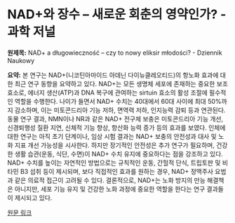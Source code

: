 # NAD+와 장수 – 새로운 회춘의 영약인가? - 과학 저널

**원제목:** NAD+ a długowieczność – czy to nowy eliksir młodości? - Dziennik Naukowy

**요약:** 본 연구는 NAD+(니코틴아마이드 아데닌 다이뉴클레오티드)의 항노화 효과에 대한 최근 연구 동향을 요약하고 있다.  NAD+는 모든 생명체 세포에 존재하는 중요한 보조효소로, 에너지 생산(ATP)과 DNA 복구에 관여하는 sirtuin 효소의 활성 조절에 필수적인 역할을 수행한다.  나이가 들면서 NAD+ 수치는 40대에서 60대 사이에 최대 50%까지 감소하며, 이는 미토콘드리아 기능 저하, 면역력 저하, 인지능력 감퇴 등과 연관된다. 동물 연구 결과, NMN이나 NR과 같은 NAD+ 전구체 보충은 미토콘드리아 기능 개선, 신경퇴행성 질환 지연, 신체적 기능 향상, 항산화 능력 증가 등의 효과를 보였다.  인체에 대한 연구는 아직 초기 단계이나,  임상 시험 결과는 NAD+ 보충의 안전성과 대사 및 노화 지표 개선 가능성을 시사한다.  하지만 장기적인 안전성은 추가 연구가 필요하며, 건강한 생활 습관(운동, 식단, 수면)이 NAD+ 수치 유지에 중요하다는 점을 강조하고 있다.  NAD+ 수치를 높이는 자연적인 방법으로는 규칙적인 운동, 간헐적 단식, 트립토판 및 비타민 B3 섭취 등이 제시되며,  보다 직접적인 효과를 원하는 경우, NAD+ 정맥주사 요법과 같은 의료적 접근이 고려될 수 있다.  결론적으로, NAD+는 노화 방지의 만능 해결책은 아니지만, 세포 기능 유지 및 건강한 노화 과정에 중요한 역할을 한다는 연구 결과들이 제시되고 있다.

[원문 링크](https://dzienniknaukowy.pl/nad-a-dlugowiecznosc-czy-to-nowy-eliksir-mlodosci)
